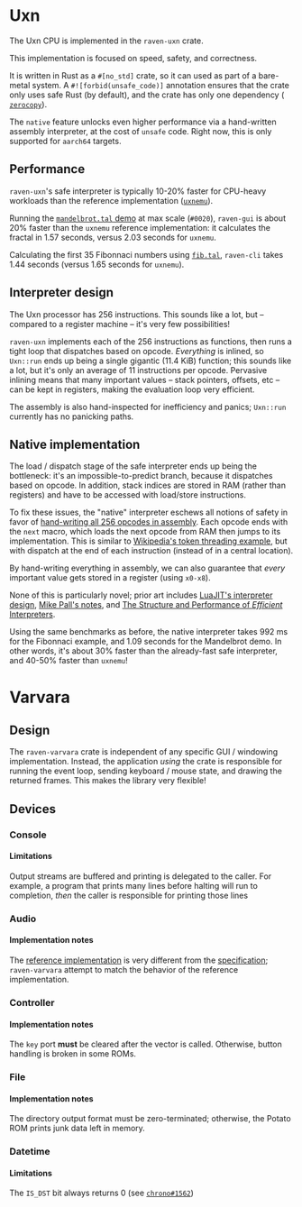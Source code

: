 # Uxn
The Uxn CPU is implemented in the `raven-uxn` crate.

This implementation is focused on speed, safety, and correctness.

It is written in Rust as a `#[no_std]` crate, so it can used as part of a
bare-metal system.  A `#![forbid(unsafe_code)]` annotation ensures that the
crate only uses safe Rust (by default), and the crate has only one dependency (
[`zerocopy`](https://https://crates.io/crates/zerocopy)).

The `native` feature unlocks even higher performance via a hand-written assembly
interpreter, at the cost of `unsafe` code.  Right now, this is only supported
for `aarch64` targets.

## Performance
`raven-uxn`'s safe interpreter is typically 10-20% faster for CPU-heavy
workloads than the reference implementation
([`uxnemu`](https://git.sr.ht/~rabbits/uxn/tree/main/item/src)).

Running the
[`mandelbrot.tal` demo](https://git.sr.ht/~rabbits/uxn/tree/main/item/projects/examples/demos/mandelbrot.tal)
at max scale (`#0020`), `raven-gui` is about 20% faster than the `uxnemu`
reference implementation: it calculates the fractal in 1.57 seconds, versus 2.03
seconds for `uxnemu`.

Calculating the first 35 Fibonnaci numbers using
[`fib.tal`](https://git.sr.ht/~rabbits/uxn/tree/main/item/projects/examples/exercises/fib.tal),
`raven-cli` takes 1.44 seconds (versus 1.65 seconds for `uxnemu`).

## Interpreter design
The Uxn processor has 256 instructions.  This sounds like a lot, but – compared
to a register machine – it's very few possibilities!

`raven-uxn` implements each of the 256 instructions as functions, then runs a
tight loop that dispatches based on opcode.  _Everything_ is inlined, so
`Uxn::run` ends up being a single gigantic (11.4 KiB) function; this sounds like
a lot, but it's only an average of 11 instructions per opcode.  Pervasive
inlining means that many important values – stack pointers, offsets, etc –
can be kept in registers, making the evaluation loop very efficient.

The assembly is also hand-inspected for inefficiency and panics; `Uxn::run`
currently has no panicking paths.

## Native implementation
The load / dispatch stage of the safe interpreter ends up being the bottleneck:
it's an impossible-to-predict branch, because it dispatches based on opcode.  In
addition, stack indices are stored in RAM (rather than registers) and have to be
accessed with load/store instructions.

To fix these issues, the "native" interpreter eschews all notions of safety in
favor of
[hand-writing all 256 opcodes in assembly](raven-uxn/src/native/aarch64.s).
Each opcode ends with the `next` macro, which loads the next opcode from RAM
then jumps to its implementation.  This is similar to
[Wikipedia's token threading example](https://en.wikipedia.org/wiki/Threaded_code#Token_threading),
but with dispatch at the end of each instruction (instead of in a central
location).

By hand-writing everything in assembly, we can also guarantee that _every_
important value gets stored in a register (using `x0-x8`).

None of this is particularly novel; prior art includes
[LuaJIT's interpreter design](https://www.reddit.com/r/programming/comments/badl2/luajit_2_beta_3_is_out_support_both_x32_x64/c0lrus0/),
[Mike Pall's notes](http://lua-users.org/lists/lua-l/2011-02/msg00742.html),
and [The Structure and Performance of _Efficient_ Interpreters](https://jilp.org/vol5/v5paper12.pdf).

Using the same benchmarks as before, the native interpreter takes 992 ms for the
Fibonnaci example, and 1.09 seconds for the Mandelbrot demo.  In other words,
it's about 30% faster than the already-fast safe interpreter, and 40-50% faster
than `uxnemu`!

# Varvara
## Design
The `raven-varvara` crate is independent of any specific GUI / windowing
implementation.  Instead, the application _using_ the crate is responsible for
running the event loop, sending keyboard / mouse state, and drawing the returned
frames.  This makes the library very flexible!

## Devices
### Console
#### Limitations
Output streams are buffered and printing is delegated to the caller.  For
example, a program that prints many lines before halting will run to completion,
_then_ the caller is responsible for printing those lines

### Audio
#### Implementation notes
The [reference implementation](https://git.sr.ht/~rabbits/uxn/tree/main/item/src/devices/audio.c)
is very different from the
[specification](https://wiki.xxiivv.com/site/varvara.html#audio);
`raven-varvara` attempt to match the behavior of the reference implementation.

### Controller
#### Implementation notes
The `key` port **must** be cleared after the vector is called.  Otherwise,
button handling is broken in some ROMs.

### File
#### Implementation notes
The directory output format must be zero-terminated; otherwise, the Potato ROM
prints junk data left in memory.

### Datetime
#### Limitations
The `IS_DST` bit always returns 0
(see [`chrono#1562`](https://github.com/chronotope/chrono/issues/1562))
